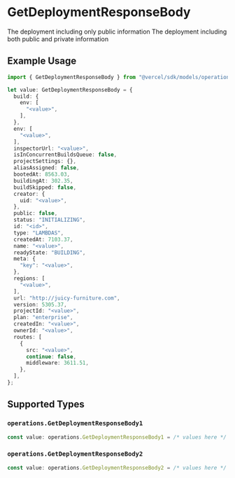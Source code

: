 # GetDeploymentResponseBody

The deployment including only public information
The deployment including both public and private information

## Example Usage

```typescript
import { GetDeploymentResponseBody } from "@vercel/sdk/models/operations/getdeployment.js";

let value: GetDeploymentResponseBody = {
  build: {
    env: [
      "<value>",
    ],
  },
  env: [
    "<value>",
  ],
  inspectorUrl: "<value>",
  isInConcurrentBuildsQueue: false,
  projectSettings: {},
  aliasAssigned: false,
  bootedAt: 8563.03,
  buildingAt: 302.35,
  buildSkipped: false,
  creator: {
    uid: "<value>",
  },
  public: false,
  status: "INITIALIZING",
  id: "<id>",
  type: "LAMBDAS",
  createdAt: 7103.37,
  name: "<value>",
  readyState: "BUILDING",
  meta: {
    "key": "<value>",
  },
  regions: [
    "<value>",
  ],
  url: "http://juicy-furniture.com",
  version: 5305.37,
  projectId: "<value>",
  plan: "enterprise",
  createdIn: "<value>",
  ownerId: "<value>",
  routes: [
    {
      src: "<value>",
      continue: false,
      middleware: 3611.51,
    },
  ],
};
```

## Supported Types

### `operations.GetDeploymentResponseBody1`

```typescript
const value: operations.GetDeploymentResponseBody1 = /* values here */
```

### `operations.GetDeploymentResponseBody2`

```typescript
const value: operations.GetDeploymentResponseBody2 = /* values here */
```

